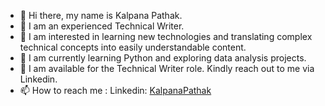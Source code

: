 - 👋 Hi there, my name is Kalpana Pathak.
- 👋 I am an experienced Technical Writer.
- 👀 I am interested in learning new technologies and translating complex technical concepts into easily understandable content.  
- 🌱 I am currently learning Python and exploring data analysis projects.
- 💞️ I am available for the Technical Writer role. Kindly reach out to me via Linkedin.
- 📫 How to reach me : Linkedin: [KalpanaPathak](www.linkedin.com/in/kalpana-pathak-6a0a474)

<!---
kalpanapathak16/kalpanapathak16 is a ✨ special ✨ repository because its `README.md` (this file) appears on your GitHub profile.
You can click the Preview link to take a look at your changes.
--->
